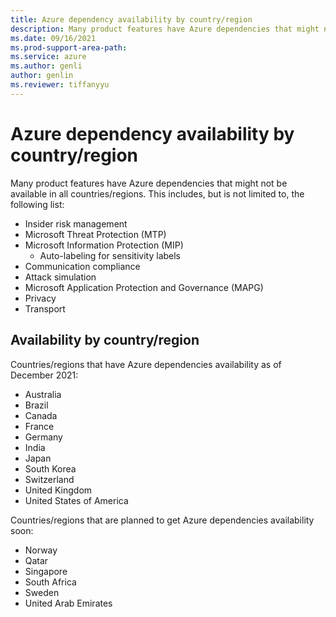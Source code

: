 ```yaml
---
title: Azure dependency availability by country/region
description: Many product features have Azure dependencies that might not be available in all countries/regions".
ms.date: 09/16/2021
ms.prod-support-area-path: 
ms.service: azure
ms.author: genli
author: genlin
ms.reviewer: tiffanyyu
---
```


# Azure dependency availability by country/region

Many product features have Azure dependencies that might not be available in all countries/regions. This includes, but is not limited to, the following list:

- Insider risk management
- Microsoft Threat Protection (MTP)
- Microsoft Information Protection (MIP)
  - Auto-labeling for sensitivity labels 
- Communication compliance
- Attack simulation
- Microsoft Application Protection and Governance (MAPG)
- Privacy
- Transport

## Availability by country/region

Countries/regions that have Azure dependencies availability as of December 2021:

- Australia
- Brazil
- Canada
- France
- Germany
- India
- Japan
- South Korea
- Switzerland
- United Kingdom
- United States of America

Countries/regions that are planned to get Azure dependencies availability soon:

- Norway
- Qatar
- Singapore
- South Africa
- Sweden
- United Arab Emirates
